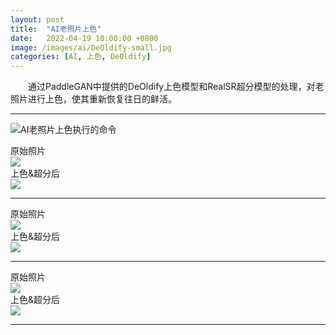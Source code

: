 ```yaml
---
layout: post
title:  "AI老照片上色"
date:   2022-04-19 10:00:00 +0800
image: /images/ai/DeOldify-small.jpg
categories: [AI, 上色, DeOldify]
---
```


　　通过PaddleGAN中提供的DeOldify上色模型和RealSR超分模型的处理，对老照片进行上色，使其重新恢复往日的鲜活。

------

![AI老照片上色执行的命令]({{site.baseurl}}/images/ai/DeOldify-Command.jpg)

<div class="row">
    <div class="col-md-6">
        <div class="panel-heading">原始照片</div>
        <a href="{{site.baseurl}}/images/ai/郑州黄河边19810425.jpg" target="_blank">
            <img class="thumbnail" src="{{site.baseurl}}/images/ai/郑州黄河边19810425.jpg">
        </a>
    </div>
    <div class="col-md-6">
        <div class="panel-heading">上色&超分后</div>
        <a href="{{site.baseurl}}/images/ai/郑州黄河边19810425-AI上色后.png" target="_blank">
            <img class="thumbnail" src="{{site.baseurl}}/images/ai/郑州黄河边19810425-AI上色后_s.jpg">
        </a>
    </div>
</div>

------

<div class="row">
    <div class="col-md-6">
        <div class="panel-heading">原始照片</div>
        <a href="{{site.baseurl}}/images/ai/郑州老照片-暑假学生在大石桥写生.jpg" target="_blank">
            <img class="thumbnail" src="{{site.baseurl}}/images/ai/郑州老照片-暑假学生在大石桥写生.jpg">
        </a>
    </div>
    <div class="col-md-6">
        <div class="panel-heading">上色&超分后</div>
        <a href="{{site.baseurl}}/images/ai/郑州老照片-暑假学生在大石桥写生-AI上色后.png" target="_blank">
            <img class="thumbnail" src="{{site.baseurl}}/images/ai/郑州老照片-暑假学生在大石桥写生-AI上色后_s.jpg">
        </a>
    </div>
</div>

------

<div class="row">
    <div class="col-md-6">
        <div class="panel-heading">原始照片</div>
        <a href="{{site.baseurl}}/images/ai/外国人物.jpg" target="_blank">
            <img class="thumbnail" src="{{site.baseurl}}/images/ai/外国人物_s.jpg">
        </a>
    </div>
    <div class="col-md-6">
        <div class="panel-heading">上色&超分后</div>
        <a href="{{site.baseurl}}/images/ai/外国人物-AI上色后.png" target="_blank">
            <img class="thumbnail" src="{{site.baseurl}}/images/ai/外国人物-AI上色后_s.jpg">
        </a>
    </div>
</div>

------